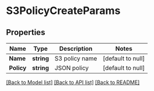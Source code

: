 # S3PolicyCreateParams

## Properties
Name | Type | Description | Notes
------------ | ------------- | ------------- | -------------
**Name** | **string** | S3 policy name | [default to null]
**Policy** | **string** | JSON policy | [default to null]

[[Back to Model list]](../README.md#documentation-for-models) [[Back to API list]](../README.md#documentation-for-api-endpoints) [[Back to README]](../README.md)


